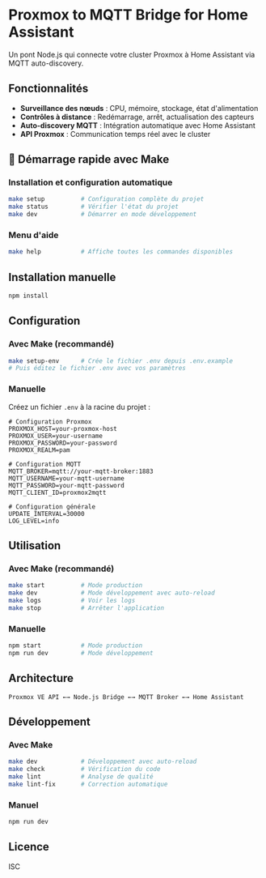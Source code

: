 # Proxmox to MQTT Bridge for Home Assistant

Un pont Node.js qui connecte votre cluster Proxmox à Home Assistant via MQTT auto-discovery.

## Fonctionnalités

- **Surveillance des nœuds** : CPU, mémoire, stockage, état d'alimentation
- **Contrôles à distance** : Redémarrage, arrêt, actualisation des capteurs
- **Auto-discovery MQTT** : Intégration automatique avec Home Assistant
- **API Proxmox** : Communication temps réel avec le cluster

## 🚀 Démarrage rapide avec Make

### Installation et configuration automatique
```bash
make setup          # Configuration complète du projet
make status         # Vérifier l'état du projet
make dev            # Démarrer en mode développement
```

### Menu d'aide
```bash
make help           # Affiche toutes les commandes disponibles
```

## Installation manuelle

```bash
npm install
```

## Configuration

### Avec Make (recommandé)
```bash
make setup-env      # Crée le fichier .env depuis .env.example
# Puis éditez le fichier .env avec vos paramètres
```

### Manuelle
Créez un fichier `.env` à la racine du projet :

```env
# Configuration Proxmox
PROXMOX_HOST=your-proxmox-host
PROXMOX_USER=your-username
PROXMOX_PASSWORD=your-password
PROXMOX_REALM=pam

# Configuration MQTT
MQTT_BROKER=mqtt://your-mqtt-broker:1883
MQTT_USERNAME=your-mqtt-username
MQTT_PASSWORD=your-mqtt-password
MQTT_CLIENT_ID=proxmox2mqtt

# Configuration générale
UPDATE_INTERVAL=30000
LOG_LEVEL=info
```

## Utilisation

### Avec Make (recommandé)
```bash
make start          # Mode production
make dev            # Mode développement avec auto-reload
make logs           # Voir les logs
make stop           # Arrêter l'application
```

### Manuelle
```bash
npm start           # Mode production
npm run dev         # Mode développement
```

## Architecture

```
Proxmox VE API ←→ Node.js Bridge ←→ MQTT Broker ←→ Home Assistant
```

## Développement

### Avec Make
```bash
make dev            # Développement avec auto-reload
make check          # Vérification du code
make lint           # Analyse de qualité
make lint-fix       # Correction automatique
```

### Manuel

```bash
npm run dev
```

## Licence

ISC